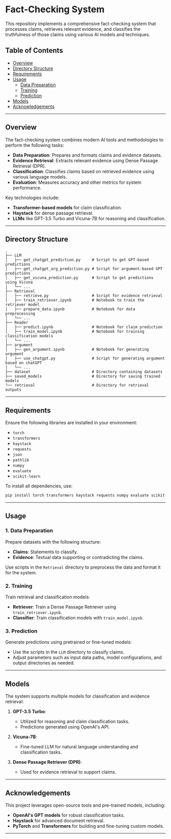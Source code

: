 # **Fact-Checking System**

This repository implements a comprehensive fact-checking system that processes claims, retrieves relevant evidence, and classifies the truthfulness of those claims using various AI models and techniques.

## **Table of Contents**

- [Overview](#overview)
- [Directory Structure](#directory-structure)
- [Requirements](#requirements)
- [Usage](#usage)
  - [Data Preparation](#data-preparation)
  - [Training](#training)
  - [Prediction](#prediction)
- [Models](#models)
- [Acknowledgements](#acknowledgements)

---

## **Overview**

The fact-checking system combines modern AI tools and methodologies to perform the following tasks:
- **Data Preparation**: Prepares and formats claims and evidence datasets.
- **Evidence Retrieval**: Extracts relevant evidence using Dense Passage Retrieval (DPR).
- **Classification**: Classifies claims based on retrieved evidence using various language models.
- **Evaluation**: Measures accuracy and other metrics for system performance.

Key technologies include:
- **Transformer-based models** for claim classification.
- **Haystack** for dense passage retrieval.
- **LLMs** like GPT-3.5 Turbo and Vicuna-7B for reasoning and classification.

---

## **Directory Structure**

```
.
├── LLM
│   ├── get_chatgpt_prediction.py     # Script to get GPT-based predictions
│   ├── get_chatgpt_arg_prediction.py # Script for argument-based GPT predictions
│   ├── get_vicuna_prediction.py      # Script to get predictions using Vicuna
│   └── ...
├── Retrieval
│   ├── retrieve.py                   # Script for evidence retrieval
│   ├── train_retriever.ipynb         # Notebook to train the retriever model
│   ├── prepare_data.ipynb            # Notebook for data preprocessing
│   └── ...
├── Reader
│   ├── predict.ipynb                 # Notebook for claim prediction
│   ├── train_model.ipynb             # Notebook for training classification models
│   └── ...
├── argument
│   ├── gen_argument.ipynb            # Notebook for generating argument
│   ├── use_chatgpt.py                # Script for generating argument based on chatGPT
│   └── ...
├── dataset                           # Directory containing datasets
├── saved_models                      # Directory for saving trained models
└── retrieval                         # Directory for retrieval outputs
```

---

## **Requirements**

Ensure the following libraries are installed in your environment:

- `torch`
- `transformers`
- `haystack`
- `requests`
- `json`
- `pathlib`
- `numpy`
- `evaluate`
- `scikit-learn`

To install all dependencies, use:

```bash
pip install torch transformers haystack requests numpy evaluate scikit-learn
```

---

## **Usage**

### **1. Data Preparation**
Prepare datasets with the following structure:
- **Claims**: Statements to classify.
- **Evidence**: Textual data supporting or contradicting the claims.

Use scripts in the `Retrieval` directory to preprocess the data and format it for the system.

### **2. Training**
Train retrieval and classification models:
- **Retriever**: Train a Dense Passage Retriever using `train_retriever.ipynb`.
- **Classifier**: Train classification models with `train_model.ipynb`.

### **3. Prediction**
Generate predictions using pretrained or fine-tuned models:
- Use the scripts in the `LLM` directory to classify claims.
- Adjust parameters such as input data paths, model configurations, and output directories as needed.

---

## **Models**

The system supports multiple models for classification and evidence retrieval:

1. **GPT-3.5 Turbo**:
   - Utilized for reasoning and claim classification tasks.
   - Predictions generated using OpenAI's API.

2. **Vicuna-7B**:
   - Fine-tuned LLM for natural language understanding and classification tasks.

3. **Dense Passage Retriever (DPR)**:
   - Used for evidence retrieval to support claims.

---

## **Acknowledgements**

This project leverages open-source tools and pre-trained models, including:
- **OpenAI's GPT models** for robust classification tasks.
- **Haystack** for advanced document retrieval.
- **PyTorch** and **Transformers** for building and fine-tuning custom models.

--- 